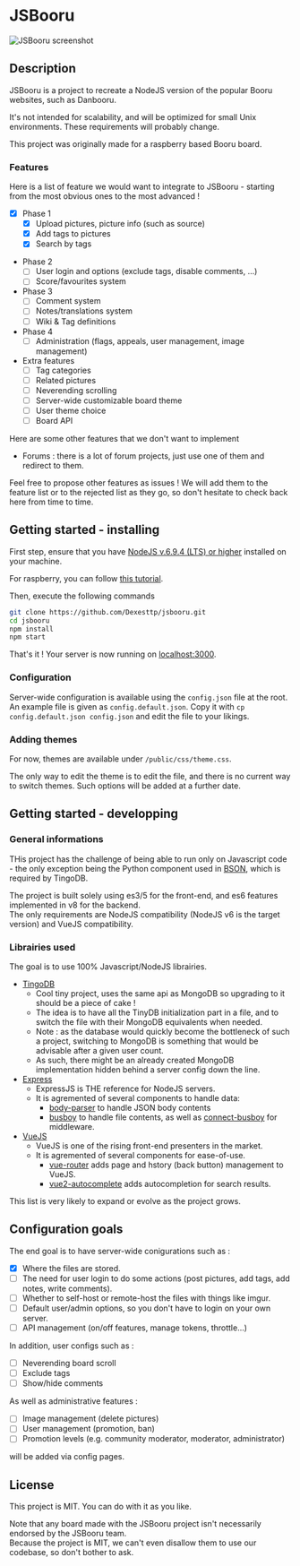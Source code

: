 # JSBooru

![JSBooru screenshot](docs/images/screenshot.png)

## Description

JSBooru is a project to recreate a NodeJS version of the popular Booru websites, such as Danbooru.

It's not intended for scalability, and will be optimized for small Unix environments. These requirements will probably change.

This project was originally made for a raspberry based Booru board.

### Features

Here is a list of feature we would want to integrate to JSBooru - starting from the most obvious ones to the most advanced !

- [X] Phase 1
  - [X] Upload pictures, picture info (such as source)
  - [X] Add tags to pictures
  - [X] Search by tags
- Phase 2
  - [ ] User login and options (exclude tags, disable comments, ...)
  - [ ] Score/favourites system
- Phase 3
  - [ ] Comment system
  - [ ] Notes/translations system
  - [ ] Wiki & Tag definitions
- Phase 4
  - [ ] Administration (flags, appeals, user management, image management)
- Extra features
  - [ ] Tag categories
  - [ ] Related pictures
  - [ ] Neverending scrolling
  - [ ] Server-wide customizable board theme
  - [ ] User theme choice
  - [ ] Board API

Here are some other features that we don't want to implement

- Forums : there is a lot of forum projects, just use one of them and redirect to them.

Feel free to propose other features as issues ! We will add them to the feature list or to the rejected list as they go, so don't hesitate to check back here from time to time.

## Getting started - installing

First step, ensure that you have [NodeJS v.6.9.4 (LTS) or higher](https://nodejs.org/) installed on your machine.

For raspberry, you can follow [this tutorial](http://thisdavej.com/upgrading-to-more-recent-versions-of-node-js-on-the-raspberry-pi/).

Then, execute the following commands
```bash
git clone https://github.com/Dexesttp/jsbooru.git
cd jsbooru
npm install
npm start
```

That's it ! Your server is now running on [localhost:3000](http://localhost:3000).

### Configuration

Server-wide configuration is available using the `config.json` file at the root.  
An example file is given as `config.default.json`. Copy it with `cp config.default.json config.json` and edit the file to your likings.

### Adding themes

For now, themes are available under `/public/css/theme.css`.

The only way to edit the theme is to edit the file, and there is no current way to switch themes. Such options will be added at a further date.

## Getting started - developping

### General informations

THis project has the challenge of being able to run only on Javascript code - the only exception being the Python component used in [BSON](https://github.com/mongodb/js-bson), which is required by TingoDB.

The project is built solely using es3/5 for the front-end, and es6 features implemented in v8 for the backend.  
The only requirements are NodeJS compatibility (NodeJS v6 is the target version) and VueJS compatibility.

### Librairies used

The goal is to use 100% Javascript/NodeJS librairies.

- [TingoDB](http://www.tingodb.com/)
  - Cool tiny project, uses the same api as MongoDB so upgrading to it should be a piece of cake !
  - The idea is to have all the TinyDB initialization part in a file, and to switch the file with their MongoDB equivalents when needed.
  - Note : as the database would quickly become the bottleneck of such a project, switching to MongoDB is something that would be advisable after a given user count.
  - As such, there might be an already created MongoDB implementation hidden behind a server config down the line.
- [Express](http://expressjs.com/)
  - ExpressJS is THE reference for NodeJS servers.
  - It is agremented of several components to handle data:
    - [body-parser](https://github.com/expressjs/body-parser) to handle JSON body contents
    - [busboy](https://github.com/mscdex/busboy) to handle file contents, as well as [connect-busboy](https://github.com/mscdex/connect-busboy) for middleware.
- [VueJS](http://vuejs.org/)
  - VueJS is one of the rising front-end presenters in the market.
  - It is agremented of several components for ease-of-use.
    - [vue-router](https://router.vuejs.org/) adds page and hstory (back button) management to VueJS.
    - [vue2-autocomplete](https://github.com/BosNaufal/vue2-autocomplete) adds autocompletion for search results.

This list is very likely to expand or evolve as the project grows.

## Configuration goals

The end goal is to have server-wide conigurations such as :

- [X] Where the files are stored.
- [ ] The need for user login to do some actions (post pictures, add tags, add notes, write comments).
- [ ] Whether to self-host or remote-host the files with things like imgur.
- [ ] Default user/admin options, so you don't have to login on your own server.
- [ ] API management (on/off features, manage tokens, throttle...)

In addition, user configs such as :

- [ ] Neverending board scroll
- [ ] Exclude tags
- [ ] Show/hide comments

As well as administrative features :

- [ ] Image management (delete pictures)
- [ ] User management (promotion, ban)
- [ ] Promotion levels (e.g. community moderator, moderator, administrator)

will be added via config pages.

## License

This project is MIT. You can do with it as you like.

Note that any board made with the JSBooru project isn't necessarily endorsed by the JSBooru team.  
Because the project is MIT, we can't even disallow them to use our codebase, so don't bother to ask.
